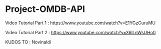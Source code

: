 # Project-OMDB-API

Video Tutorial Part 1 : https://www.youtube.com/watch?v=E1YGzGuruMU 

Video Tutorial Part 2 : https://www.youtube.com/watch?v=X6lLnWsUHo0

KUDOS TO : Novinaldi
